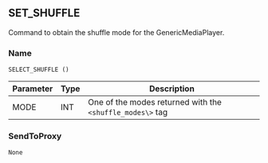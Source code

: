 ## SET\_SHUFFLE

Command to obtain the shuffle mode for the GenericMediaPlayer.


### Name

`SELECT_SHUFFLE ()`


| Parameter | Type | Description                                               |
| --------- | ---- | --------------------------------------------------------- |
| MODE      | INT  | One of the modes returned with the `<shuffle_modes\>` tag |


### SendToProxy

`None`